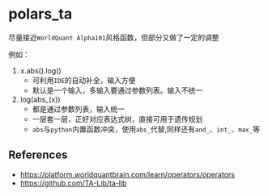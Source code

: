 # polars_ta

尽量接近`WorldQuant Alpha101`风格函数，但部分又做了一定的调整

例如：

1. x.abs().log()
    - 可利用`IDE`的自动补全，输入方便
    - 默认是一个输入，多输入要通过参数列表。输入不统一
2. log(abs_(x))
    - 都是通过参数列表，输入统一
    - 一层套一层，正好对应表达式树，直接可用于遗传规划
    - `abs`与`python`内置函数冲突，使用`abs_`代替,同样还有`and_`、`int_`、`max_`等

## References

- https://platform.worldquantbrain.com/learn/operators/operators
- https://github.com/TA-Lib/ta-lib